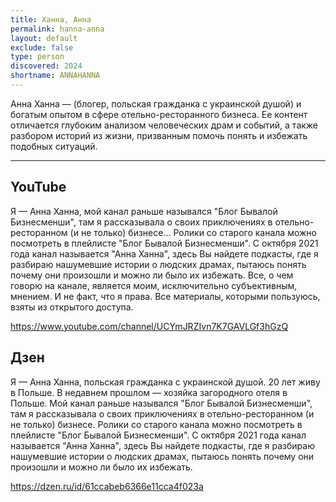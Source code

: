 ```yaml
---
title: Ханна, Анна
permalink: hanna-anna
layout: default
exclude: false
type: person
discovered: 2024
shortname: ANNAHANNA
---
```


Анна Ханна — (блогер, польская гражданка с украинской душой) и богатым опытом в сфере отельно-ресторанного бизнеса. Ее контент отличается глубоким анализом человеческих драм и событий, а также разбором историй из жизни, призванным помочь понять и избежать подобных ситуаций.

---

## YouTube

Я — Анна Ханна, мой канал раньше назывался "Блог Бывалой Бизнесменши", там я рассказывала о своих приключениях в отельно-ресторанном (и не только) бизнесе... Ролики со старого канала можно посмотреть в плейлисте "Блог Бывалой Бизнесменши". С октября 2021 года канал называется "Анна Ханна", здесь Вы найдете подкасты, где я разбираю нашумевшие истории о людских драмах, пытаюсь понять почему они произошли и можно ли было их избежать. Все, о чем говорю на канале, является моим, исключительно субъективным, мнением. И не факт, что я права. Все материалы, которыми пользуюсь,  взяты из открытого доступа.

https://www.youtube.com/channel/UCYmJRZIvn7K7GAVLGf3hGzQ


## Дзен

Я — Анна Ханна, польская гражданка с украинской душой. 20 лет живу в Польше. В недавнем прошлом — хозяйка загородного отеля в Польше. Мой канал раньше назывался "Блог Бывалой Бизнесменши", там я рассказывала о своих приключениях в отельно-ресторанном (и не только) бизнесе. Ролики со старого канала можно посмотреть в плейлисте "Блог Бывалой Бизнесменши". С октября 2021 года канал называется "Анна Ханна", здесь Вы найдете подкасты, где я разбираю нашумевшие истории о людских драмах, пытаюсь понять почему они произошли и можно ли было их избежать.

https://dzen.ru/id/61ccabeb6366e11cca4f023a
